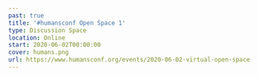 ```yaml
---
past: true
title: '#humansconf Open Space 1'
type: Discussion Space
location: Online
start: 2020-06-02T00:00:00
cover: humans.png
url: https://www.humansconf.org/events/2020-06-02-virtual-open-space
---
```

